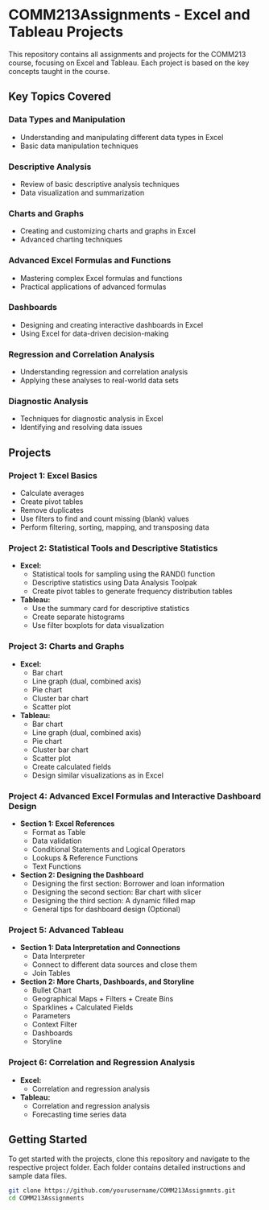 # COMM213Assignments - Excel and Tableau Projects

This repository contains all assignments and projects for the COMM213 course, focusing on Excel and Tableau. Each project is based on the key concepts taught in the course.

## Key Topics Covered


### Data Types and Manipulation
- Understanding and manipulating different data types in Excel
- Basic data manipulation techniques

### Descriptive Analysis
- Review of basic descriptive analysis techniques
- Data visualization and summarization

### Charts and Graphs
- Creating and customizing charts and graphs in Excel
- Advanced charting techniques

### Advanced Excel Formulas and Functions
- Mastering complex Excel formulas and functions
- Practical applications of advanced formulas

### Dashboards
- Designing and creating interactive dashboards in Excel
- Using Excel for data-driven decision-making

### Regression and Correlation Analysis
- Understanding regression and correlation analysis
- Applying these analyses to real-world data sets

### Diagnostic Analysis
- Techniques for diagnostic analysis in Excel
- Identifying and resolving data issues

## Projects

### Project 1: Excel Basics
- Calculate averages
- Create pivot tables
- Remove duplicates
- Use filters to find and count missing (blank) values
- Perform filtering, sorting, mapping, and transposing data


### Project 2: Statistical Tools and Descriptive Statistics
- **Excel:**
  - Statistical tools for sampling using the RAND() function
  - Descriptive statistics using Data Analysis Toolpak
  - Create pivot tables to generate frequency distribution tables
- **Tableau:**
  - Use the summary card for descriptive statistics
  - Create separate histograms
  - Use filter boxplots for data visualization

### Project 3: Charts and Graphs
- **Excel:**
  - Bar chart
  - Line graph (dual, combined axis)
  - Pie chart
  - Cluster bar chart
  - Scatter plot
- **Tableau:**
  - Bar chart
  - Line graph (dual, combined axis)
  - Pie chart
  - Cluster bar chart
  - Scatter plot
  - Create calculated fields
  - Design similar visualizations as in Excel


### Project 4: Advanced Excel Formulas and Interactive Dashboard Design
- **Section 1: Excel References**
  - Format as Table
  - Data validation
  - Conditional Statements and Logical Operators
  - Lookups & Reference Functions
  - Text Functions
- **Section 2: Designing the Dashboard**
  - Designing the first section: Borrower and loan information
  - Designing the second section: Bar chart with slicer
  - Designing the third section: A dynamic filled map
  - General tips for dashboard design (Optional)

### Project 5: Advanced Tableau
- **Section 1: Data Interpretation and Connections**
  - Data Interpreter
  - Connect to different data sources and close them
  - Join Tables
- **Section 2: More Charts, Dashboards, and Storyline**
  - Bullet Chart
  - Geographical Maps + Filters + Create Bins
  - Sparklines + Calculated Fields
  - Parameters
  - Context Filter
  - Dashboards
  - Storyline

### Project 6: Correlation and Regression Analysis
- **Excel:**
  - Correlation and regression analysis
- **Tableau:**
  - Correlation and regression analysis
  - Forecasting time series data

## Getting Started

To get started with the projects, clone this repository and navigate to the respective project folder. Each folder contains detailed instructions and sample data files.

```bash
git clone https://github.com/yourusername/COMM213Assignmnts.git
cd COMM213Assignments
